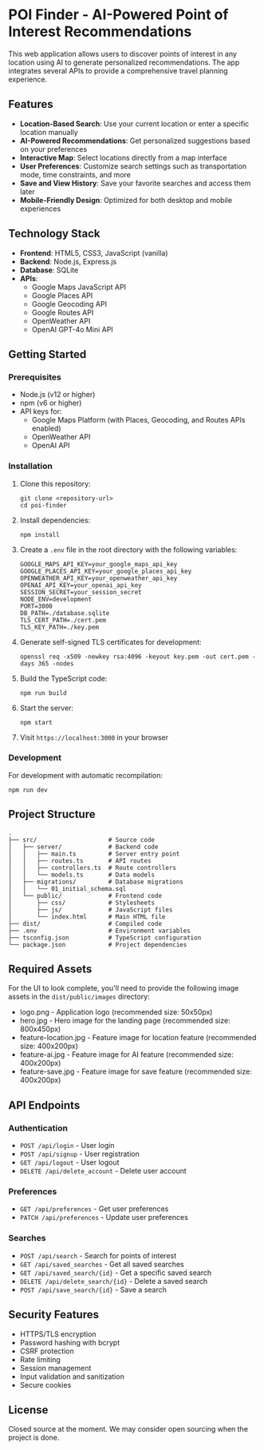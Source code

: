 # POI Finder - AI-Powered Point of Interest Recommendations

This web application allows users to discover points of interest in any location using AI to generate personalized recommendations. The app integrates several APIs to provide a comprehensive travel planning experience.

## Features

- **Location-Based Search**: Use your current location or enter a specific location manually
- **AI-Powered Recommendations**: Get personalized suggestions based on your preferences
- **Interactive Map**: Select locations directly from a map interface
- **User Preferences**: Customize search settings such as transportation mode, time constraints, and more
- **Save and View History**: Save your favorite searches and access them later
- **Mobile-Friendly Design**: Optimized for both desktop and mobile experiences

## Technology Stack

- **Frontend**: HTML5, CSS3, JavaScript (vanilla)
- **Backend**: Node.js, Express.js
- **Database**: SQLite
- **APIs**:
  - Google Maps JavaScript API
  - Google Places API
  - Google Geocoding API
  - Google Routes API
  - OpenWeather API
  - OpenAI GPT-4o Mini API

## Getting Started

### Prerequisites

- Node.js (v12 or higher)
- npm (v6 or higher)
- API keys for:
  - Google Maps Platform (with Places, Geocoding, and Routes APIs enabled)
  - OpenWeather API
  - OpenAI API

### Installation

1. Clone this repository:
   ```
   git clone <repository-url>
   cd poi-finder
   ```

2. Install dependencies:
   ```
   npm install
   ```

3. Create a `.env` file in the root directory with the following variables:
   ```
   GOOGLE_MAPS_API_KEY=your_google_maps_api_key
   GOOGLE_PLACES_API_KEY=your_google_places_api_key
   OPENWEATHER_API_KEY=your_openweather_api_key
   OPENAI_API_KEY=your_openai_api_key
   SESSION_SECRET=your_session_secret
   NODE_ENV=development
   PORT=3000
   DB_PATH=./database.sqlite
   TLS_CERT_PATH=./cert.pem
   TLS_KEY_PATH=./key.pem
   ```

4. Generate self-signed TLS certificates for development:
   ```
   openssl req -x509 -newkey rsa:4096 -keyout key.pem -out cert.pem -days 365 -nodes
   ```

5. Build the TypeScript code:
   ```
   npm run build
   ```

6. Start the server:
   ```
   npm start
   ```

7. Visit `https://localhost:3000` in your browser

### Development

For development with automatic recompilation:
```
npm run dev
```

## Project Structure

```
.
├── src/                    # Source code
│   ├── server/             # Backend code
│   │   ├── main.ts         # Server entry point
│   │   ├── routes.ts       # API routes
│   │   ├── controllers.ts  # Route controllers
│   │   └── models.ts       # Data models
│   ├── migrations/         # Database migrations
│   │   └── 01_initial_schema.sql
│   └── public/             # Frontend code
│       ├── css/            # Stylesheets
│       ├── js/             # JavaScript files
│       └── index.html      # Main HTML file
├── dist/                   # Compiled code
├── .env                    # Environment variables
├── tsconfig.json           # TypeScript configuration
└── package.json            # Project dependencies
```

## Required Assets

For the UI to look complete, you'll need to provide the following image assets in the `dist/public/images` directory:
- logo.png - Application logo (recommended size: 50x50px)
- hero.jpg - Hero image for the landing page (recommended size: 800x450px)
- feature-location.jpg - Feature image for location feature (recommended size: 400x200px)
- feature-ai.jpg - Feature image for AI feature (recommended size: 400x200px)
- feature-save.jpg - Feature image for save feature (recommended size: 400x200px)

## API Endpoints

### Authentication
- `POST /api/login` - User login
- `POST /api/signup` - User registration
- `GET /api/logout` - User logout
- `DELETE /api/delete_account` - Delete user account

### Preferences
- `GET /api/preferences` - Get user preferences
- `PATCH /api/preferences` - Update user preferences

### Searches
- `POST /api/search` - Search for points of interest
- `GET /api/saved_searches` - Get all saved searches
- `GET /api/saved_search/{id}` - Get a specific saved search
- `DELETE /api/delete_search/{id}` - Delete a saved search
- `POST /api/save_search/{id}` - Save a search

## Security Features

- HTTPS/TLS encryption
- Password hashing with bcrypt
- CSRF protection
- Rate limiting
- Session management
- Input validation and sanitization
- Secure cookies

## License
Closed source at the moment. We may consider open sourcing when the project is done.